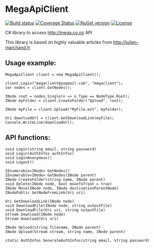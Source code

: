 MegaApiClient
=============

[![Build status](https://ci.appveyor.com/api/projects/status/a87jre98xr1wiryt/branch/develop?svg=true)](https://ci.appveyor.com/project/gpailler/megaapiclient/branch/develop)
[![Coverage Status](https://coveralls.io/repos/gpailler/MegaApiClient/badge.svg?branch=develop)](https://coveralls.io/r/gpailler/MegaApiClient?branch=develop)
[![NuGet version](https://img.shields.io/nuget/v/MegaApiClient.svg)](https://www.nuget.org/packages/MegaApiClient)
[![License](https://img.shields.io/badge/license-MIT-blue.svg)](https://github.com/gpailler/MegaApiClient/blob/develop/LICENSE)

C# library to access http://mega.co.nz API

This library is based on highly valuable articles from http://julien-marchand.fr



Usage example:
---
```
MegaApiClient client = new MegaApiClient();

client.Login("megaclient@yopmail.com", "megaclient");
var nodes = client.GetNodes();

INode root = nodes.Single(n => n.Type == NodeType.Root);
INode myFolder = client.CreateFolder("Upload", root);

INode myFile = client.Upload("MyFile.ext", myFolder);

Uri downloadUrl = client.GetDownloadLink(myFile);
Console.WriteLine(downloadUrl);
```


API functions:
---
```
void Login(string email, string password)
void Login(AuthInfos authInfos)
void LoginAnonymous()
void Logout()

IEnumerable<INode> GetNodes()
IEnumerable<INode> GetNodes(INode parent)
INode CreateFolder(string name, INode parent)
void Delete(INode node, bool moveToTrash = true)
INode Move(INode node, INode destinationParentNode)
INodePublic GetNodeFromLink(Uri uri)

Uri GetDownloadLink(INode node)
void DownloadFile(INode node, string outputFile)
void DownloadFile(Uri uri, string outputFile)
Stream Download(INode node)
Stream Download(Uri uri)

INode Upload(string filename, INode parent)
INode Upload(Stream stream, string name, INode parent)

static AuthInfos GenerateAuthInfos(string email, string password)
```
